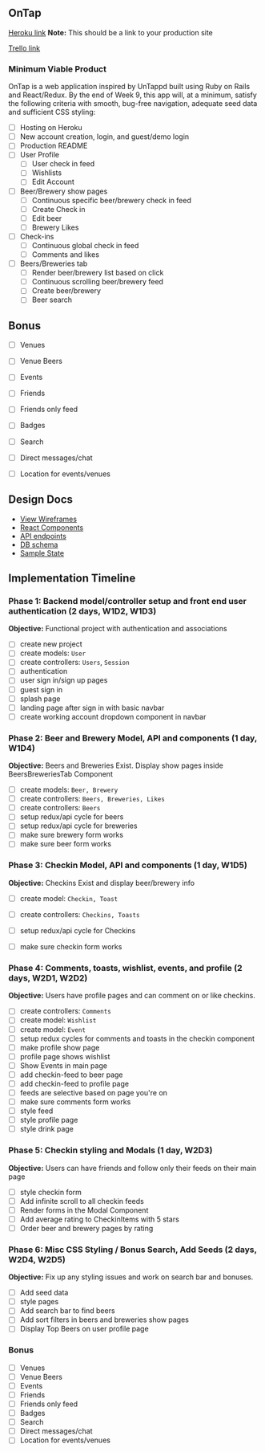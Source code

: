 ## OnTap

[Heroku link][heroku] **Note:** This should be a link to your production site

[Trello link][trello]

[heroku]: http://www.herokuapp.com
[trello]: https://trello.com/b/hXZGGErD/ontap


### Minimum Viable Product

OnTap is a web application inspired by UnTappd built using Ruby on Rails and React/Redux. By the end of Week 9, this app will, at a minimum, satisfy the following criteria with smooth, bug-free navigation, adequate seed data and sufficient CSS styling:

- [ ] Hosting on Heroku
- [ ] New account creation, login, and guest/demo login
- [ ] Production README
- [ ] User Profile
  - [ ] User check in feed
  - [ ] Wishlists
  - [ ] Edit Account
- [ ] Beer/Brewery show pages
  - [ ] Continuous specific beer/brewery check in feed
  - [ ] Create Check in
  - [ ] Edit beer
  - [ ] Brewery Likes
- [ ] Check-ins
  - [ ] Continuous global check in feed
  - [ ] Comments and likes
- [ ] Beers/Breweries tab
  - [ ] Render beer/brewery list based on click
  - [ ] Continuous scrolling beer/brewery feed
  - [ ] Create beer/brewery
  - [ ] Beer search

## Bonus

- [ ] Venues
- [ ] Venue Beers
- [ ] Events
- [ ] Friends
- [ ] Friends only feed
- [ ] Badges
- [ ] Search
- [ ] Direct messages/chat
- [ ] Location for events/venues


## Design Docs
* [View Wireframes][wireframes]
* [React Components][components]
* [API endpoints][api-endpoints]
* [DB schema][schema]
* [Sample State][sample-state]

[wireframes]: docs/wireframes
[components]: docs/component-hierarchy.md
[sample-state]: docs/sample-state.md
[api-endpoints]: docs/api-endpoints.md
[schema]: docs/schema.md

## Implementation Timeline

### Phase 1: Backend model/controller setup and front end user authentication (2 days, W1D2, W1D3)

**Objective:** Functional project with authentication and associations

- [ ] create new project
- [ ] create models: `User`
- [ ] create controllers: `Users`, `Session`
- [ ] authentication
- [ ] user sign in/sign up pages
- [ ] guest sign in
- [ ] splash page
- [ ] landing page after sign in with basic navbar
- [ ] create working account dropdown component in navbar

### Phase 2: Beer and Brewery Model, API and components (1 day, W1D4)

**Objective:** Beers and Breweries Exist. Display show pages inside BeersBreweriesTab Component

- [ ] create models: `Beer, Brewery`
- [ ] create controllers: `Beers, Breweries, Likes`
- [ ] create controllers: `Beers`
- [ ] setup redux/api cycle for beers
- [ ] setup redux/api cycle for breweries
- [ ] make sure brewery form works
- [ ] make sure beer form works

### Phase 3: Checkin Model, API and components (1 day, W1D5)

**Objective:** Checkins Exist and display beer/brewery info

- [ ] create model: `Checkin, Toast`
- [ ] create controllers: `Checkins, Toasts`
- [ ] setup redux/api cycle for Checkins
- [ ] make sure checkin form works


### Phase 4: Comments, toasts, wishlist, events, and profile (2 days, W2D1, W2D2)

**Objective:** Users have profile pages and can comment on or like checkins.

- [ ] create controllers: `Comments`
- [ ] create model: `Wishlist`
- [ ] create model: `Event`
- [ ] setup redux cycles for comments and toasts in the checkin component
- [ ] make profile show page
- [ ] profile page shows wishlist
- [ ] Show Events in main page
- [ ] add checkin-feed to beer page
- [ ] add checkin-feed to profile page
- [ ] feeds are selective based on page you're on
- [ ] make sure comments form works
- [ ] style feed
- [ ] style profile page
- [ ] style drink page

### Phase 5: Checkin styling and Modals (1 day, W2D3)

**Objective:** Users can have friends and follow only their feeds on their main page

- [ ] style checkin form
- [ ] Add infinite scroll to all checkin feeds
- [ ] Render forms in the Modal Component
- [ ] Add average rating to CheckinItems with 5 stars
- [ ] Order beer and brewery pages by rating

### Phase 6: Misc CSS Styling / Bonus Search, Add Seeds (2 days, W2D4, W2D5)

**Objective:** Fix up any styling issues and work on search bar and bonuses.

- [ ] Add seed data
- [ ] style pages
- [ ] Add search bar to find beers
- [ ] Add sort filters in beers and breweries show pages
- [ ] Display Top Beers on user profile page

### Bonus

- [ ] Venues
- [ ] Venue Beers
- [ ] Events
- [ ] Friends
- [ ] Friends only feed
- [ ] Badges
- [ ] Search
- [ ] Direct messages/chat
- [ ] Location for events/venues
